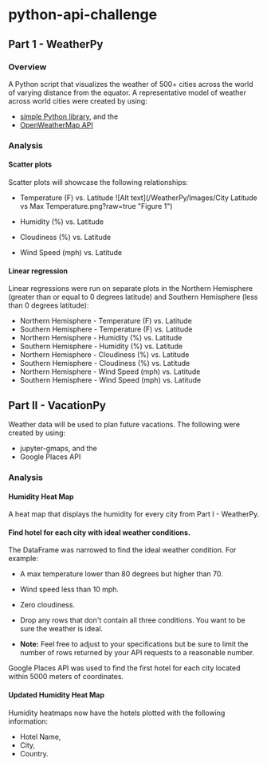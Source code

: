 # python-api-challenge
## Part 1 - WeatherPy
### Overview
 A Python script that visualizes the weather of 500+ cities across the world of varying distance from the equator. A representative model of weather across world cities were created by using: 
* [simple Python library](https://pypi.python.org/pypi/citipy), and the
* [OpenWeatherMap API](https://openweathermap.org/api)

### Analysis
#### Scatter plots
Scatter plots will showcase the following relationships:
* Temperature (F) vs. Latitude
![Alt text](/WeatherPy/Images/City Latitude vs Max Temperature.png?raw=true "Figure 1")

* Humidity (%) vs. Latitude
* Cloudiness (%) vs. Latitude
* Wind Speed (mph) vs. Latitude

#### Linear regression
Linear regressions were run on separate plots in the Northern Hemisphere (greater than or equal to 0 degrees latitude) and Southern Hemisphere (less than 0 degrees latitude):
* Northern Hemisphere - Temperature (F) vs. Latitude
* Southern Hemisphere - Temperature (F) vs. Latitude
* Northern Hemisphere - Humidity (%) vs. Latitude
* Southern Hemisphere - Humidity (%) vs. Latitude
* Northern Hemisphere - Cloudiness (%) vs. Latitude
* Southern Hemisphere - Cloudiness (%) vs. Latitude
* Northern Hemisphere - Wind Speed (mph) vs. Latitude
* Southern Hemisphere - Wind Speed (mph) vs. Latitude

## Part II - VacationPy
Weather data will be used to plan future vacations. The following were created by using:
* jupyter-gmaps, and the 
* Google Places API

### Analysis
#### Humidity Heat Map
A heat map that displays the humidity for every city from Part I - WeatherPy.

#### Find hotel for each city with ideal weather conditions.
The DataFrame was narrowed to find the ideal weather condition. For example:

  * A max temperature lower than 80 degrees but higher than 70.

  * Wind speed less than 10 mph.

  * Zero cloudiness.

  * Drop any rows that don't contain all three conditions. You want to be sure the weather is ideal.

  * **Note:** Feel free to adjust to your specifications but be sure to limit the number of rows returned by your API requests to a reasonable number.

Google Places API was used to find the first hotel for each city located within 5000 meters of coordinates.

#### Updated Humidity Heat Map
Humidity heatmaps now have the hotels plotted with the following information: 
* Hotel Name, 
* City, 
* Country.
